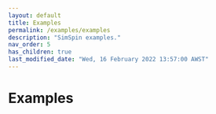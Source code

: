 ```yaml
---
layout: default
title: Examples
permalink: /examples/examples
description: "SimSpin examples."
nav_order: 5
has_children: true
last_modified_date: "Wed, 16 February 2022 13:57:00 AWST"
---
```


# Examples